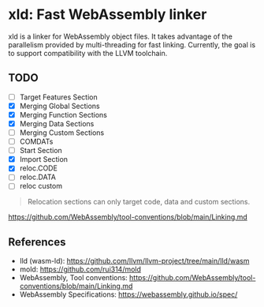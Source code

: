 # xld: Fast WebAssembly linker

xld is a linker for WebAssembly object files.
It takes advantage of the parallelism provided by multi-threading for fast linking. Currently, the goal is to support compatibility with the LLVM toolchain.

## TODO

- [ ] Target Features Section
- [x] Merging Global Sections
- [x] Merging Function Sections
- [x] Merging Data Sections
- [ ] Merging Custom Sections
- [ ] COMDATs
- [ ] Start Section
- [x] Import Section
- [x] reloc.CODE
- [ ] reloc.DATA
- [ ] reloc custom

> Relocation sections can only target code, data and custom sections.

https://github.com/WebAssembly/tool-conventions/blob/main/Linking.md

## References

- lld (wasm-ld): https://github.com/llvm/llvm-project/tree/main/lld/wasm
- mold: https://github.com/rui314/mold
- WebAssembly, Tool conventions: https://github.com/WebAssembly/tool-conventions/blob/main/Linking.md
- WebAssembly Specifications: https://webassembly.github.io/spec/
